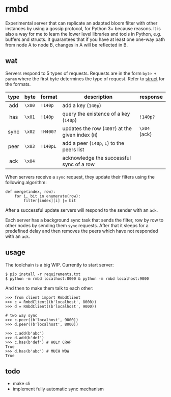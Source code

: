# rmbd

Experimental server that can replicate an adapted bloom filter with other
instances by using a gossip protocol, for Python 3+ because reasons.
It is also a way for me to learn the lower level libraries and tools
in Python, e.g. buffers and structs. It guarantees that if you have at
least one one-way path from node A to node B, changes in A will be
reflected in B.

## wat

Servers respond to 5 types of requests. Requests are in the form
`byte + param` where the first byte determines the type of request.
Refer to [struct](https://docs.python.org/3/library/struct.html)
for the formats.

| type | byte   | format   | description                                       | response     |
|:----:|--------|----------|---------------------------------------------------|--------------|
| add  | `\x00` | `!140p`  | add a key (`140p`)                                |              |
| has  | `\x01` | `!140p`  | query the existence of a key (`140p`)             | `!140p?`     |
| sync | `\x02` | `!H400?` | updates the row (`400?`) at the given index (`H`) | `\x04` (ack) |
| peer | `\x03` | `!140pL` | add a peer (`140p`, `L`) to the peers list        |              |
| ack  | `\x04` |          | acknowledge the successful sync of a row          |              |

When servers receive a `sync` request, they update their filters
using the following algorithm:

    def merge(index, row):
        for i, bit in enumerate(row):
            filter[index][i] |= bit

After a successful update servers will respond to the sender with
an `ack`.

Each server has a background sync task that sends the filter, row by
row to other nodes by sending them `sync` requests. After that it
sleeps for a predefined delay and then removes the peers which have
not responded with an `ack`.

## usage

The toolchain is a big WIP. Currently to start server:

    $ pip install -r requirements.txt
    $ python -m rmbd localhost:8000 & python -m rmbd localhost:9000

And then to make them talk to each other:

    >>> from client import RmbdClient
    >>> c = RmbdClient((b'localhost', 8000))
    >>> d = RmbdClient((b'localhost', 9000))

    # two way sync
    >>> c.peer((b'localhost', 9000))
    >>> d.peer((b'localhost', 8000))

    >>> c.add(b'abc')
    >>> d.add(b'def')
    >>> c.has(b'def') # HOLY CRAP
    True
    >>> d.has(b'abc') # MUCH WOW
    True

## todo

 - make cli
 - implement fully automatic sync mechanism
